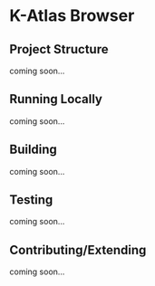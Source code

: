 K-Atlas Browser
===
Project Structure
---
coming soon...

Running Locally
---
coming soon...

Building
---
coming soon...

Testing
---
coming soon...

Contributing/Extending
---
coming soon...